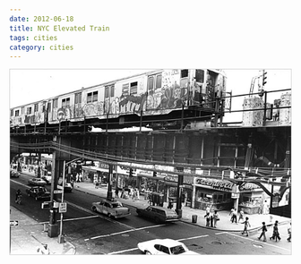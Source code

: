 ```yaml
---
date: 2012-06-18
title: NYC Elevated Train
tags: cities
category: cities
---
```


![nyceltrain](https://raw.githubusercontent.com/muneer78/muneer78.github.io/master/images/NYC6.jpg)



